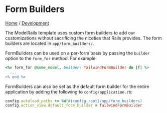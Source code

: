 # Form Builders
[Home](../README.md) / [Development](../development/README.md)

The ModelRails template uses custom form builders to add our customizations without sacrificing the niceties that Rails provides. The form builders are located in `app/form_builders/`.

FormBuilders can be used on a per-form basis by passing the `builder` option to the `form_for` method. For example:

```ruby
<%= form_for @some_model, builder: TailwindFormBuilder do |f| %>
  ...  
<% end %>
```

FormBuilders can also be set as the default form builder for the entire application by adding the following to `config/application.rb`:

```ruby 
config.autoload_paths += %W(#{config.root}/app/form_builders)
config.action_view.default_form_builder = TailwindFormBuilder
```


